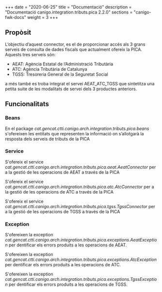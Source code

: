+++
date        = "2020-06-25"
title       = "Documentació"
description = "Documentació canigo.integration.tributs.pica 2.2.0"
sections    = "canigo-fwk-docs"
weight      = 3
+++

## Propòsit

L’objectiu d’aquest connector, es el de proporcionar accés als 3 grans serveis de consulta de dades fiscals que actualment ofereix la PICA. Aquests tres serveis són:

* AEAT: Agència Estatal de l’Administració Tributària
* ATC: Agència Tributària de Catalunya
* TGSS: Tresoreria General de la Seguretat Social

a més també es troba integrat el servei AEAT_ATC_TGSS que sintetitza una petita suite de les modalitats de servei dels 3 productes anteriors.

## Funcionalitats

### Beans

En el package *cat.gencat.ctti.canigo.arch.integration.tributs.pica.beans* s'ofereixen les entitats que representen la informació on s’allotgarà la resposta dels serveis de tributs de la PICA

### Service

S'ofereix el service *cat.gencat.ctti.canigo.arch.integration.tributs.pica.aeat.AeatConnector* per a la gestió de les operacions de AEAT a través de la PICA

S'ofereix el service *cat.gencat.ctti.canigo.arch.integration.tributs.pica.atc.AtcConnector* per a la gestió de les operacions de ATC a través de la PICA

S'ofereix el service *cat.gencat.ctti.canigo.arch.integration.tributs.pica.tgss.TgssConnector* per a la gestió de les operacions de TGSS a través de la PICA

### Exception

S'ofereixen la exception *cat.gencat.ctti.canigo.arch.integration.tributs.pica.exceptions.AeatException* per dentificar els errors produits a les operacions de AEAT.

S'ofereixen la exception *cat.gencat.ctti.canigo.arch.integration.tributs.pica.exceptions.AtcException* per dentificar els errors produits a les operacions de ATC.

S'ofereixen la exception *cat.gencat.ctti.canigo.arch.integration.tributs.pica.exceptions.TgssException* per dentificar els errors produits a les operacions de TGSS.
